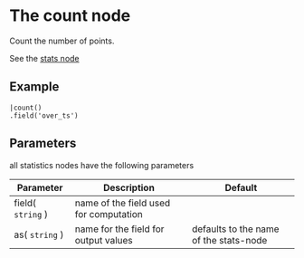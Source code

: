 The count node
=====================

Count the number of points.

See the [stats node](../stats.md)

Example
-------

```dfs  
|count()
.field('over_ts') 
```

Parameters
----------
all statistics nodes have the following parameters

Parameter     | Description | Default 
--------------|-------------|--------- 
field( `string` )|name of the field used for computation|
as( `string` )| name for the field for output values| defaults to the name of the stats-node

